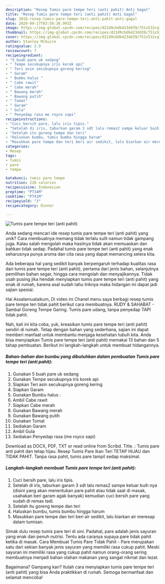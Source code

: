 ```yaml
---
description: "Resep Tumis pare tempe teri (anti pahit) Anti Gagal"
title: "Resep Tumis pare tempe teri (anti pahit) Anti Gagal"
slug: 2018-resep-tumis-pare-tempe-teri-anti-pahit-anti-gagal
date: 2020-09-17T03:59:30.993Z
image: https://img-global.cpcdn.com/recipes/d21d9cbdb423dd39/751x532cq70/tumis-pare-tempe-teri-anti-pahit-foto-resep-utama.jpg
thumbnail: https://img-global.cpcdn.com/recipes/d21d9cbdb423dd39/751x532cq70/tumis-pare-tempe-teri-anti-pahit-foto-resep-utama.jpg
cover: https://img-global.cpcdn.com/recipes/d21d9cbdb423dd39/751x532cq70/tumis-pare-tempe-teri-anti-pahit-foto-resep-utama.jpg
author: Stanley McGuire
ratingvalue: 3.9
reviewcount: 7
recipeingredient:
- "5 buah pare uk sedang"
- " Tempe secukupnya iris korek api"
- " Teri asin secukupnya goreng kering"
- " Garam"
- " Bumbu halus "
- " Cabe rawit"
- " Cabe merah"
- " Bawang merah"
- " Bawang putih"
- " Tomat"
- " Garam"
- " Gula"
- " Penyedap rasa me royco sapi"
recipeinstructions:
- "Cuci bersih pare, lalu iris tipis."
- "Setelah di iris, taburkan garam 3 sdt lalu remas2 sampe keluar buih nya (disini yang akan menentukan pare pahit atau tidak saat di masak, usahakan beri garam agak banyak) kemudian cuci bersih pare yang sudah di remas tadi."
- "Setelah itu goreng tempe dan teri"
- "Haluskan bumbu, tumis bumbu hingga harum"
- "Masukkan pare tempe dan teri beri air sedikit, lalu biarkan air meresap dalam tumisan."
categories:
- Resep
tags:
- tumis
- pare
- tempe

katakunci: tumis pare tempe 
nutrition: 228 calories
recipecuisine: Indonesian
preptime: "PT34M"
cooktime: "PT41M"
recipeyield: "3"
recipecategory: Dinner

---
```



![Tumis pare tempe teri (anti pahit)](https://img-global.cpcdn.com/recipes/d21d9cbdb423dd39/751x532cq70/tumis-pare-tempe-teri-anti-pahit-foto-resep-utama.jpg)

Anda sedang mencari ide resep tumis pare tempe teri (anti pahit) yang unik? Cara membuatnya memang tidak terlalu sulit namun tidak gampang juga. Kalau salah mengolah maka hasilnya tidak akan memuaskan dan bahkan tidak sedap. Padahal tumis pare tempe teri (anti pahit) yang enak seharusnya punya aroma dan cita rasa yang dapat memancing selera kita.

Ada beberapa hal yang sedikit banyak berpengaruh terhadap kualitas rasa dari tumis pare tempe teri (anti pahit), pertama dari jenis bahan, selanjutnya pemilihan bahan segar, hingga cara mengolah dan menyajikannya. Tidak usah pusing jika hendak menyiapkan tumis pare tempe teri (anti pahit) yang enak di rumah, karena asal sudah tahu triknya maka hidangan ini dapat jadi sajian spesial.

Hai Assalamualaikum, Di video ini Chanel menu saya berbagi resep tumis pare tempe teri tidak pahit berikut cara membuatnya. RUDY &amp; SAHABAT - Sambal Goreng Tempe Garing. Tumis pare udang, tanpa penyedap TAPI tidak pahit.


Nah, kali ini kita coba, yuk, kreasikan tumis pare tempe teri (anti pahit) sendiri di rumah. Tetap dengan bahan yang sederhana, sajian ini dapat memberi manfaat untuk membantu menjaga kesehatan tubuh kita. Anda bisa menyiapkan Tumis pare tempe teri (anti pahit) memakai 13 bahan dan 5 tahap pembuatan. Berikut ini langkah-langkah untuk membuat hidangannya.

<!--inarticleads1-->

##### Bahan-bahan dan bumbu yang dibutuhkan dalam pembuatan Tumis pare tempe teri (anti pahit):

1. Gunakan 5 buah pare uk sedang
1. Gunakan  Tempe secukupnya iris korek api
1. Siapkan  Teri asin secukupnya goreng kering
1. Siapkan  Garam
1. Gunakan  Bumbu halus :
1. Ambil  Cabe rawit
1. Siapkan  Cabe merah
1. Gunakan  Bawang merah
1. Gunakan  Bawang putih
1. Gunakan  Tomat
1. Sediakan  Garam
1. Ambil  Gula
1. Sediakan  Penyedap rasa (me royco sapi)


Download as DOCX, PDF, TXT or read online from Scribd. Title. : Tumis pare anti pahit dan tetap hijau. Resep Tumis Pare Ikan Teri TETAP HIJAU dan TIDAK PAHIT. Tanpa rasa pahit, tumis pare tampil sedap maksimal. 

<!--inarticleads2-->

##### Langkah-langkah membuat Tumis pare tempe teri (anti pahit):

1. Cuci bersih pare, lalu iris tipis.
1. Setelah di iris, taburkan garam 3 sdt lalu remas2 sampe keluar buih nya (disini yang akan menentukan pare pahit atau tidak saat di masak, usahakan beri garam agak banyak) kemudian cuci bersih pare yang sudah di remas tadi.
1. Setelah itu goreng tempe dan teri
1. Haluskan bumbu, tumis bumbu hingga harum
1. Masukkan pare tempe dan teri beri air sedikit, lalu biarkan air meresap dalam tumisan.


Simak dulu resep tumis pare teri di sini. Padahal, pare adalah jenis sayuran yang enak dan penuh nutrisi. Tentu ada caranya supaya pare tidak pahit ketika di masak. Cara Membuat Tumis Pare Tidak Pahit - Pare merupakan satu dari sekian banyak jenis sayuran yang memiliki rasa cukup pahit. Meski sayuran ini memiliki rasa yang cukup pahit namun orang-orang sering membuatnya menjadi bahan olahan makanan yang sangat nikmat dan lezat. 

Bagaimana? Gampang kan? Itulah cara menyiapkan tumis pare tempe teri (anti pahit) yang bisa Anda praktikkan di rumah. Semoga bermanfaat dan selamat mencoba!
